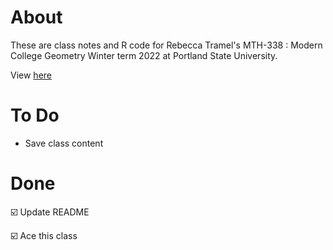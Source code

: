 # About 
These are class notes and R code for Rebecca Tramel's MTH-338 :  Modern College Geometry Winter term 2022 at Portland State University.

View [here](https://rbolt13.github.io/mth338/)

# To Do 
* Save class content 

# Done 
☑️ Update README

☑️ Ace this class
